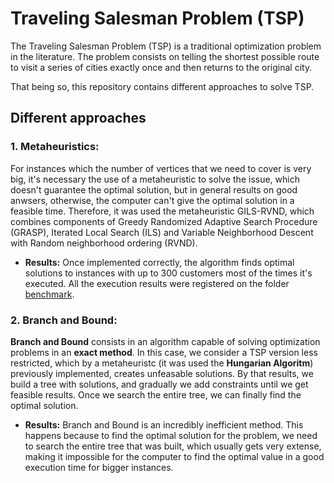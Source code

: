 # Traveling Salesman Problem (TSP)
The Traveling Salesman Problem (TSP) is a traditional optimization problem in the literature. The problem consists on telling the shortest possible route to visit a series of cities exactly once and then returns to the original city. 

That being so, this repository contains different approaches to solve TSP.

## Different approaches

### 1. Metaheuristics:
For instances which the number of vertices that we need to cover is very big, it's necessary the use of a metaheuristic to solve the issue, which doesn't guarantee the optimal solution, but in general results on good anwsers, otherwise, the computer can't give the optimal solution in a feasible time. Therefore, it was used the metaheuristic GILS-RVND, which combines components of Greedy Randomized Adaptive Search Procedure (GRASP), Iterated Local Search (ILS) and Variable Neighborhood Descent with Random neighborhood ordering (RVND).

* **Results:** Once implemented correctly, the algorithm finds optimal solutions to instances with up to 300 customers most of the times it's executed. All the execution results were registered on the folder [benchmark](https://github.com/renatamendesc/TSP/blob/main/GILS-RVND/benchmark/bm_final.txt).

### 2. Branch and Bound:
**Branch and Bound** consists in an algorithm capable of solving optimization problems in an **exact method**. In this case, we consider a TSP version less restricted, which by a metaheuristc (it was used the **Hungarian Algoritm**) previously implemented, creates unfeasable solutions. By that results, we build a tree with solutions, and gradually we add constraints until we get feasible results. Once we search the entire tree, we can finally find the optimal solution.

* **Results:** Branch and Bound is an incredibly inefficient method. This happens because to find the optimal solution for the problem, we need to search the entire tree that was built, which usually gets very extense, making it impossible for the computer to find the optimal value in a good execution time for bigger instances.

